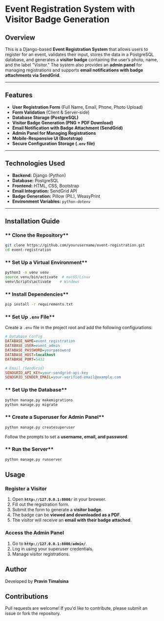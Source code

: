 # Event Registration System with Visitor Badge Generation

## Overview
This is a Django-based **Event Registration System** that allows users to register for an event, validates their input, stores the data in a PostgreSQL database, and generates a **visitor badge** containing the user’s photo, name, and the label "Visitor." The system also provides an **admin panel** for managing registrations and supports **email notifications with badge attachments via SendGrid**.

---

## Features
-  **User Registration Form** (Full Name, Email, Phone, Photo Upload)  
-  **Form Validation** (Client & Server-side)  
-  **Database Storage (PostgreSQL)**  
-  **Visitor Badge Generation (PNG + PDF Download)**  
-  **Email Notification with Badge Attachment (SendGrid)**  
-  **Admin Panel for Managing Registrations**  
-  **Mobile-Responsive UI (Bootstrap)**  
-  **Secure Configuration Storage (`.env` file)**  

---

## Technologies Used
- **Backend:** Django (Python)
- **Database:** PostgreSQL
- **Frontend:** HTML, CSS, Bootstrap
- **Email Integration:** SendGrid API
- **Badge Generation:** Pillow (PIL), WeasyPrint
- **Environment Variables:** `python-dotenv`

---

## Installation Guide
### ** Clone the Repository**
```bash
git clone https://github.com/yourusername/event-registration.git
cd event-registration
```

### ** Set Up a Virtual Environment**
```bash
python3 -m venv venv
source venv/bin/activate  # macOS/Linux
venv\Scripts\activate    # Windows
```

### ** Install Dependencies**
```bash
pip install -r requirements.txt
```

### ** Set Up `.env` File**
Create a `.env` file in the project root and add the following configurations:
```ini
# Database Config
DATABASE_NAME=event_registration
DATABASE_USER=event_admin
DATABASE_PASSWORD=yourpassword
DATABASE_HOST=localhost
DATABASE_PORT=5432

# Email (SendGrid)
SENDGRID_API_KEY=your-sendgrid-api-key
SENDGRID_SENDER_EMAIL=your-verified-email@example.com
```

### ** Set Up the Database**
```bash
python manage.py makemigrations
python manage.py migrate
```

### ** Create a Superuser for Admin Panel**
```bash
python manage.py createsuperuser
```
Follow the prompts to set a **username, email, and password**.

### ** Run the Server**
```bash
python manage.py runserver
```



## Usage
### **Register a Visitor**
1. Open **`http://127.0.0.1:8000/`** in your browser.
2. Fill out the registration form.
3. Submit the form to generate a **visitor badge**.
4. The badge can be **viewed and downloaded as a PDF**.
5. The visitor will receive an **email with their badge attached**.

### **Access the Admin Panel**
1. Go to **`http://127.0.0.1:8000/admin/`**.
2. Log in using your superuser credentials.
3. Manage visitor registrations.





## Author
Developed by **Pravin Timalsina**



## Contributions
Pull requests are welcome! If you'd like to contribute, please submit an issue or fork the repository.


